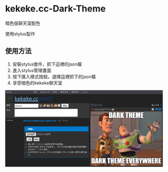 # kekeke.cc-Dark-Theme
暗色版聊天室配色

使用stylus製作

## 使用方法
1. 安裝stylus套件，抓下這裡的json檔
2. 進入stylus管理畫面
3. 按下匯入樣式按鈕，選擇這裡抓下的json檔
4. 享受暗色的kekeke聊天室

![預覽圖](https://github.com/xopowo-kekeke/kekeke.cc-Dark-Theme/blob/master/preview.png?raw=true "預覽圖")

